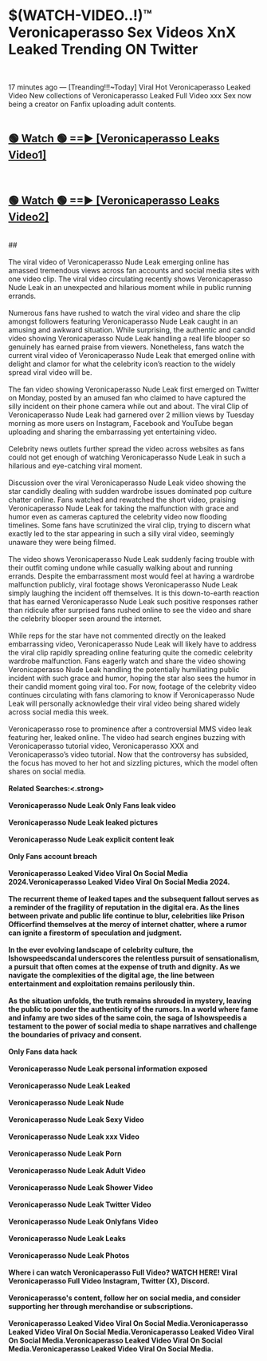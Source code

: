 # $(WATCH-VIDEO..!)™ Veronicaperasso Sex Videos XnX Leaked Trending ON Twitter<br>
<br>

17 minutes ago — [Treanding!!!~Today] Viral Hot Veronicaperasso Leaked Video New collections of Veronicaperasso Leaked Full Video xxx Sex now being a creator on Fanfix uploading adult contents.
<br>
 <br>

##  <a href="https://best2vid.blogspot.com?title=Veronicaperasso">🟢 Watch 🟢 ==► [Veronicaperasso Leaks Video1]</a><br>
  <br>

##  <a href="https://best2vid.blogspot.com?title=Veronicaperasso">🟢 Watch 🟢 ==► [Veronicaperasso Leaks Video2]</a><br>
  <br>
  ##
  <br>
  <br>
The viral video of Veronicaperasso Nude Leak emerging online has amassed tremendous views across fan accounts and social media sites with one video clip. The viral video circulating recently shows Veronicaperasso Nude Leak in an unexpected and hilarious moment while in public running errands.
<br><br>
Numerous fans have rushed to watch the viral video and share the clip amongst followers featuring Veronicaperasso Nude Leak caught in an amusing and awkward situation. While surprising, the authentic and candid video showing Veronicaperasso Nude Leak handling a real life blooper so genuinely has earned praise from viewers. Nonetheless, fans watch the current viral video of Veronicaperasso Nude Leak that emerged online with delight and clamor for what the celebrity icon’s reaction to the widely spread viral video will be.
<br><br>
The fan video showing Veronicaperasso Nude Leak first emerged on Twitter on Monday, posted by an amused fan who claimed to have captured the silly incident on their phone camera while out and about. The viral Clip of Veronicaperasso Nude Leak had garnered over 2 million views by Tuesday morning as more users on Instagram, Facebook and YouTube began uploading and sharing the embarrassing yet entertaining video.
<br><br>
Celebrity news outlets further spread the video across websites as fans could not get enough of watching Veronicaperasso Nude Leak in such a hilarious and eye-catching viral moment.
<br><br>
Discussion over the viral Veronicaperasso Nude Leak video showing the star candidly dealing with sudden wardrobe issues dominated pop culture chatter online. Fans watched and rewatched the short video, praising Veronicaperasso Nude Leak for taking the malfunction with grace and humor even as cameras captured the celebrity video now flooding timelines. Some fans have scrutinized the viral clip, trying to discern what exactly led to the star appearing in such a silly viral video, seemingly unaware they were being filmed.
<br><br>
The video shows Veronicaperasso Nude Leak suddenly facing trouble with their outfit coming undone while casually walking about and running errands. Despite the embarrassment most would feel at having a wardrobe malfunction publicly, viral footage shows Veronicaperasso Nude Leak simply laughing the incident off themselves. It is this down-to-earth reaction that has earned Veronicaperasso Nude Leak such positive responses rather than ridicule after surprised fans rushed online to see the video and share the celebrity blooper seen around the internet.
<br><br>
While reps for the star have not commented directly on the leaked embarrassing video, Veronicaperasso Nude Leak will likely have to address the viral clip rapidly spreading online featuring quite the comedic celebrity wardrobe malfunction. Fans eagerly watch and share the video showing Veronicaperasso Nude Leak handling the potentially humiliating public incident with such grace and humor, hoping the star also sees the humor in their candid moment going viral too. For now, footage of the celebrity video continues circulating with fans clamoring to know if Veronicaperasso Nude Leak will personally acknowledge their viral video being shared widely across social media this week.
<br><br>
Veronicaperasso rose to prominence after a controversial MMS video leak featuring her, leaked online. The video had search engines buzzing with Veronicaperasso tutorial video, Veronicaperasso XXX and Veronicaperasso’s video tutorial. Now that the controversy has subsided, the focus has moved to her hot and sizzling pictures, which the model often shares on social media.
<br><br>
<strong>Related Searches:<.strong>
<br><br>
Veronicaperasso Nude Leak Only Fans leak video
<br><br>
Veronicaperasso Nude Leak leaked pictures
<br><br>
Veronicaperasso Nude Leak explicit content leak
<br><br>
Only Fans account breach
<br><br>
Veronicaperasso Leaked Video Viral On Social Media 2024.Veronicaperasso Leaked Video Viral On Social Media 2024.
<br><br>
The recurrent theme of leaked tapes and the subsequent fallout serves as a reminder of the fragility of reputation in the digital era. As the lines between private and public life continue to blur, celebrities like Prison Officerfind themselves at the mercy of internet chatter, where a rumor can ignite a firestorm of speculation and judgment.
<br><br>
In the ever evolving landscape of celebrity culture, the Ishowspeedscandal underscores the relentless pursuit of sensationalism, a pursuit that often comes at the expense of truth and dignity. As we navigate the complexities of the digital age, the line between entertainment and exploitation remains perilously thin.
<br><br>
As the situation unfolds, the truth remains shrouded in mystery, leaving the public to ponder the authenticity of the rumors. In a world where fame and infamy are two sides of the same coin, the saga of Ishowspeedis a testament to the power of social media to shape narratives and challenge the boundaries of privacy and consent.
<br><br>
Only Fans data hack
<br><br>
Veronicaperasso Nude Leak personal information exposed
<br><br>
Veronicaperasso Nude Leak Leaked
<br><br>
Veronicaperasso Nude Leak Nude
<br><br>
Veronicaperasso Nude Leak Sexy Video
<br><br>
Veronicaperasso Nude Leak xxx Video
<br><br>
Veronicaperasso Nude Leak Porn
<br><br>
Veronicaperasso Nude Leak Adult Video
<br><br>
Veronicaperasso Nude Leak Shower Video
<br><br>
Veronicaperasso Nude Leak Twitter Video
<br><br>
Veronicaperasso Nude Leak Onlyfans Video
<br><br>
Veronicaperasso Nude Leak Leaks
<br><br>
Veronicaperasso Nude Leak Photos
<br><br>
Where i can watch Veronicaperasso Full Video? WATCH HERE! Viral Veronicaperasso Full Video Instagram, Twitter (X), Discord.
<br><br>
Veronicaperasso's content, follow her on social media, and consider supporting her through merchandise or subscriptions.
<br><br>
Veronicaperasso Leaked Video Viral On Social Media.Veronicaperasso Leaked Video Viral On Social Media.Veronicaperasso Leaked Video Viral On Social Media.Veronicaperasso Leaked Video Viral On Social Media.Veronicaperasso Leaked Video Viral On Social Media.